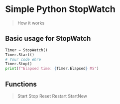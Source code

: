 # Simple Python StopWatch

> How it works

## Basic usage for StopWatch

```py
Timer = StopWatch()
Timer.Start()
# Your code ehre
Timer.Stop()
print(f"Elapsed time: {Timer.Elapsed} MS")
```

## Functions

> Start
> Stop
> Reset
> Restart
> StartNew
